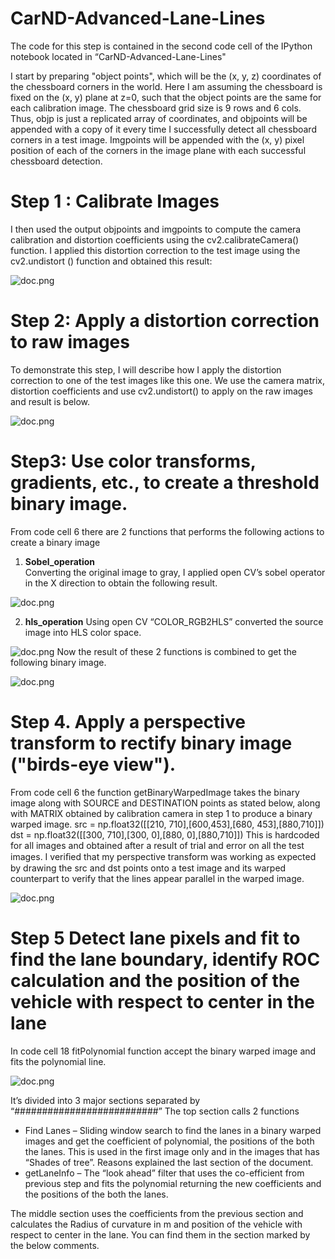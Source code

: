 # CarND-Advanced-Lane-Lines

The code for this step is contained in the second code cell of the IPython notebook located in “CarND-Advanced-Lane-Lines" 

I start by preparing "object points", which will be the (x, y, z) coordinates of the chessboard corners in the world. Here I am assuming the chessboard is fixed on the (x, y) plane at z=0, such that the object points are the same for each calibration image. The chessboard grid size is 9 rows and 6 cols. Thus, objp is just a replicated array of coordinates, and objpoints will be appended with a copy of it every time I successfully detect all chessboard corners in a test image. Imgpoints will be appended with the (x, y) pixel position of each of the corners in the image plane with each successful chessboard detection.  

# Step 1 : Calibrate Images
I then used the output objpoints and imgpoints to compute the camera calibration and distortion coefficients using the cv2.calibrateCamera() function. I applied this distortion correction to the test image using the cv2.undistort () function and obtained this result:  

![doc.png](https://github.com/abhisheksreesaila/CarND-Advanced-Lane-Lines/blob/master/calibrate.PNG)

# Step 2: Apply a distortion correction to raw images
To demonstrate this step, I will describe how I apply the distortion correction to one of the test images like this one. We use the camera matrix, distortion coefficients and use cv2.undistort() to apply on the raw images and result is below.

![doc.png](https://github.com/abhisheksreesaila/CarND-Advanced-Lane-Lines/blob/master/distortionCorrection.PNG)

# Step3: Use color transforms, gradients, etc., to create a threshold binary image.
From code cell 6 there are 2 functions that performs the following actions to create a binary image
1. **Sobel_operation**  
Converting the original image to gray, I applied open CV’s sobel operator in the X direction to obtain the following result.

![doc.png](https://github.com/abhisheksreesaila/CarND-Advanced-Lane-Lines/blob/master/sobel_operation.PNG)

2. **hls_operation**
Using open CV “COLOR_RGB2HLS” converted the source image into HLS color space.

![doc.png](https://github.com/abhisheksreesaila/CarND-Advanced-Lane-Lines/blob/master/hls_operation.PNG)
Now the result of these 2 functions is combined to get the following binary image.

![doc.png](https://github.com/abhisheksreesaila/CarND-Advanced-Lane-Lines/blob/master/hls2.PNG)

# Step 4.	Apply a perspective transform to rectify binary image ("birds-eye view").
From code cell 6 the function getBinaryWarpedImage takes the binary image along with SOURCE and DESTINATION points as stated below, along with MATRIX obtained by calibration camera in step 1 to produce a binary warped image.
  src = np.float32([[210, 710],[600,453],[680, 453],[880,710]]) 
  dst = np.float32([[300, 710],[300, 0],[880, 0],[880,710]])
This is hardcoded for all images and obtained after a result of trial and error on all the test images. I veriﬁed that my perspective transform was working as expected by drawing the src and dst points onto a test image and its warped counterpart to verify that the lines appear parallel in the warped image.

![doc.png](https://github.com/abhisheksreesaila/CarND-Advanced-Lane-Lines/blob/master/transform.PNG)

# Step 5 Detect lane pixels and fit to find the lane boundary, identify ROC calculation and the position of the vehicle with respect to center in the lane

In code cell 18 fitPolynomial function accept the binary warped image and fits the polynomial line.

![doc.png](https://github.com/abhisheksreesaila/CarND-Advanced-Lane-Lines/blob/master/polynomial.png)

It’s divided into 3 major sections separated by “##########################”
The top section calls 2 functions  
- Find Lanes – Sliding window search to find the lanes in a binary warped images and get the coefficient of polynomial, the positions of the both the lanes. This is used in the first image only and in the images that has “Shades of tree”. Reasons explained the last section of the document.  
- getLaneInfo –  The “look ahead” filter that uses the co-efficient from previous step and fits the polynomial returning the new coefficients  and the positions of the both the lanes.  

The middle section uses the coefficients from the previous section and calculates the Radius of curvature in m and position of the vehicle with respect to center in the lane. You can find them in the section marked by the below comments.
